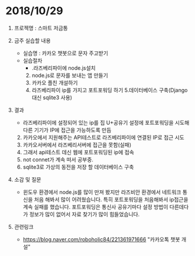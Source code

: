 # 2018/10/29
1. 프로젝명 : 스마트 저금통
2. 금주 실습할 내용
	* 실습명 : 카카오 챗봇으로 문자 주고받기
	* 실습절차 
		* .라즈베리파이에 node.js설치
		2. node.js로 문자를 보내는 앱 만들기
		3. 카카오 플친 개설하기
		4. 라즈베리파이 ip를 가지고 포트포워딩 하기
		5.데이터베이스 구축(Django 대신 sqlite3 사용)
3. 결과 
	* 라즈베리파이에 설정되어 있는 ip를 집 U+공유기 설정에 포트포워딩을 시도해 다른 기기가 IP에 접근을 가능하도록 만듬
	2. 카카오에서 지원해주는 API테스트로 라즈베리파이에 연결된 IP로 접근 시도
	3. 카카오서버에서 라즈베리서버에 접근을 못함(실패)
	4. 그래서 api테스트 데신 웹에 포트포워딩된 ip에 접속
	5. not connet가 계속 떠서 공부중.
	6. sqlite3로 가상의 동전을 저장 할 데이터베이스 구축 

4. 소감 및 질문
	*  윈도우 환경에서 node.js를 많이 만져 봤지만 라즈비안 환경에서 네트워크 통신을 처음 해봐서 많이 어려웠습니다. 특히 포트포워딩을 처음해봐서 ip접근을 계속 실패를 했습니다. 포트포워딩은 통신사 공유기마다 설정 방법이 다른데다가 정보가 많이 없어서 자료 찾기가 많이 힘들었습니다.

5. 관련링크
	* https://blog.naver.com/roboholic84/221361971666 "카카오톡 챗봇 개설"